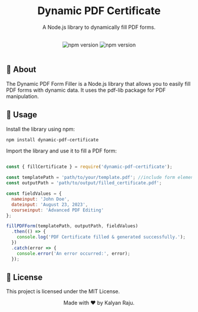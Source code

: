 

<div align="center">
  <h1>Dynamic PDF Certificate</h1>
  <p>A Node.js library to dynamically fill PDF forms.</p>
</div>

<br>

<div align="center">
  <img src="https://img.shields.io/npm/v/dynamic-pdf-certificate.svg" alt="npm version" />
  <img src="https://img.shields.io/badge/License-MIT-yellow.svg" alt="npm version" />

</div>

<br>

## 📖 About

The Dynamic PDF Form Filler is a Node.js library that allows you to easily fill PDF forms with dynamic data. It uses the pdf-lib package for PDF manipulation.

## 🚀 Usage

Install the library using npm:

```bash
npm install dynamic-pdf-certificate
```
Import the library and use it to fill a PDF form:

```javascript

const { fillCertificate } = require('dynamic-pdf-certificate');

const templatePath = 'path/to/your/template.pdf'; //include form elements to be filled in your pdf. use adobe pdf or similar tools.
const outputPath = 'path/to/output/filled_certificate.pdf';

const fieldValues = {
  nameinput: 'John Doe',
  dateinput: 'August 23, 2023',
  courseinput: 'Advanced PDF Editing'
};

fillPDFForm(templatePath, outputPath, fieldValues)
  .then(() => {
    console.log('PDF Certificate filled & generated successfully.');
  })
  .catch(error => {
    console.error('An error occurred:', error);
  });
```
## 📄 License
This project is licensed under the MIT License.

<div align="center">
  Made with ❤️ by Kalyan Raju.
</div>
